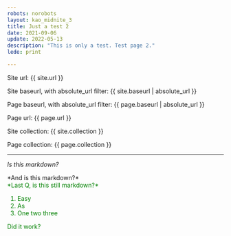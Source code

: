 ```yaml
---
robots: norobots
layout: kao_midnite_3
title: Just a test 2
date: 2021-09-06
update: 2022-05-13
description: "This is only a test. Test page 2."
lede: print

---
```



Site url: {{ site.url }}

Site baseurl, with absolute_url filter: {{ site.baseurl | absolute_url }}

Page baseurl, with absolute_url filter: {{ page.baseurl | absolute_url }}

Page url: {{ page.url }}

Site collection: {{ site.collection }}

Page collection: {{ page.collection }}

---

<div markdown="1">

*Is this markdown?*

</div>

<div markdown="1">
*And is this markdown?*
</div>

<div style="color:green" markdown="1">
*Last Q, is this still markdown?*

1. Easy
2. As
3. One two three

Did it work?
</div>
